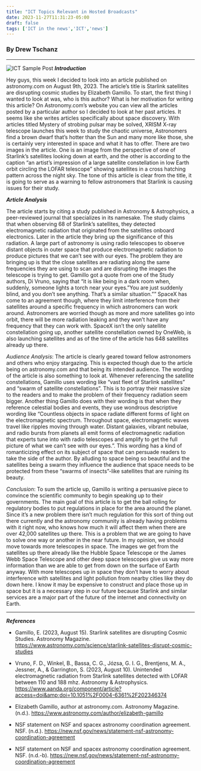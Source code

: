 ```yaml
---
title: "ICT Topics Relevant in Hosted Broadcasts"
date: 2023-11-27T11:31:23-05:00
draft: false
tags: ['ICT in the news','ICT','news']
---
```

### By Drew Tschanz
___
![ICT Sample Post](https://thumbs.dreamstime.com/b/ict-banner-web-icon-vector-illustration-concept-information-communications-technology-icon-antenna-radio-network-252112386.jpg)
***Introduction***

Hey guys, this week I decided to look into an article published on astronomy.com on August 9th, 2023. The article’s title is Starlink satellites are disrupting cosmic studies by Elizabeth Gamillo. To start, the first thing I wanted to look at was, who is this author? What is her motivation for writing this article? On Astronomy.com’s website you can view all the articles posted by a particular author so I decided to look at her past articles. It seems like she writes articles specifically about space discovery. With articles titled Mystery of strobing pulsar may be solved, XRISM X-ray telescope launches this week to study the chaotic universe, Astronomers find a brown dwarf that’s hotter than the Sun and many more like those, she is certainly very interested in space and what it has to offer. There are two images in the article. One is an image from the perspective of one of Starlink’s satellites looking down at earth, and the other is according to the caption “an artist’s impression of a large satellite constellation in low Earth orbit circling the LOFAR telescope” showing satellites in a cross hatching pattern across the night sky. The tone of this article is clear from the title, it is going to serve as a warning to fellow astronomers that Starlink is causing issues for their study. 

***Article Analysis***

The article starts by citing a study published in Astronomy & Astrophysics, a peer-reviewed journal that specializes in its namesake. The study claims that when observing 68 of Starlink’s satellites, they detected electromagnetic radiation that originated from the satellites onboard electronics. Later in the article they bring up the significance of this radiation. A large part of astronomy is using radio telescopes to observe distant objects in outer space that produce electromagnetic radiation to produce pictures that we can’t see with our eyes. The problem they are bringing up is that the close satellites are radiating along the same frequencies they are using to scan and are disrupting the images the telescope is trying to get. Gamillo got a quote from one of the Study authors, Di Vruno, saying that “it is like being in a dark room when, suddenly, someone lights a torch near your eyes.”You are just suddenly blind, and you don’t see anything. That’s a similar situation.”” SpaceX has come to an agreement though, where they limit interference from their satellites around a specific frequency in which astronomers can  work around. Astronomers are worried though as more and more satellites go into orbit, there will be more radiation leaking and they won’t have any frequency that they can work with. SpaceX isn’t the only satellite constellation going up, another satellite constellation owned by OneWeb, is also launching satellites and as of the time of the article has 648 satellites already up there.

*Audience Analysis*: 
The article is clearly geared toward fellow astronomers and others who enjoy stargazing. This is expected though due to the article being on astronomy.com and that being its intended audience. The wording of the article is also something to look at. Whenever referencing the satellite constellations, Gamillo uses wording like “vast fleet of Starlink satellites” and “swarm of satellite constellations”. This is to portray their massive size to the readers and to make the problem of their frequency radiation seem bigger. Another thing Gamillo does with their wording is that when they reference celestial bodies and events, they use wondrous descriptive wording like “Countless objects in space radiate different forms of light on the electromagnetic spectrum. Throughout space, electromagnetic waves travel like ripples moving through water. Distant galaxies, vibrant nebulae, and radio bursts from planets all emit forms of electromagnetic radiation that experts tune into with radio telescopes and amplify to get the full picture of what we can’t see with our eyes.”. This wording has a kind of romanticizing effect on its subject of space that can persuade readers to take the side of the author. By alluding to space being so beautiful and the satellites being a swarm they influence the audience that space needs to be protected from these “swarms of insects”-like satellites that are ruining its beauty. 

*Conclusion*: 
To sum the article up, Gamillo is writing a persuasive piece to convince the scientific community to begin speaking up to their governments. The main goal of this article is to get the ball rolling for regulatory bodies to put regulations in place for the area around the planet. Since it’s a new problem there isn’t much regulation for this sort of thing out there currently and the astronomy community is already having problems with it right now, who knows how much it will affect them when there are over 42,000 satellites up there. This is a problem that we are going to have to solve one way or another in the near future. In my opinion, we should move towards more telescopes in space. The images we get from the satellites up there already like the Hubble Space Telescope or the James Webb Space Telescope and other deep space telescopes give us way more information than we are able to get from down on the surface of Earth anyway. With more telescopes up in space they don’t have to worry about interference with satellites and light pollution from nearby cities like they do down here. I know it may be expensive to construct and place those up in space but it is a necessary step in our future because Starlink and similar services are a major part of the future of the internet and connectivity on Earth.
___
***References***

- Gamillo, E. (2023, August 15). Starlink satellites are disrupting Cosmic Studies. Astronomy Magazine. https://www.astronomy.com/science/starlink-satellites-disrupt-cosmic-studies 

- Vruno, F. D., Winkel, B., Bassa, C. G., Józsa, G. I. G., Brentjens, M. A., Jessner, A., &amp; Garrington, S. (2023, August 10). Unintended electromagnetic radiation from Starlink satellites detected with LOFAR between 110 and 188 mhz. Astronomy &amp; Astrophysics. https://www.aanda.org/component/article?access=doi&amp;doi=10.1051%2F0004-6361%2F202346374 

- Elizabeth Gamillo, author at astronomy.com. Astronomy Magazine. (n.d.). https://www.astronomy.com/author/elizabeth-gamillo

- NSF statement on NSF and spacex astronomy coordination agreement. NSF. (n.d.). https://new.nsf.gov/news/statement-nsf-astronomy-coordination-agreement

- NSF statement on NSF and spacex astronomy coordination agreement. NSF. (n.d.-b). https://new.nsf.gov/news/statement-nsf-astronomy-coordination-agreement